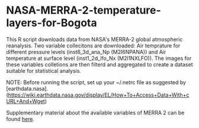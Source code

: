 # NASA-MERRA-2-temperature-layers-for-Bogota

This R script downloads data from NASA's MERRA-2 global atmospheric reanalysis. 
Two variable collecitons are downloaded: Air temprature for different pressure levels (inst6_3d_ana_Np (M2I6NPANA)) and Air temperature at surface level (inst1_2d_lfo_Nx (M2I1NXLFO)).
The images for these variables colletions are then filterd and aggregated to create a dataset suitable for statistical analysis.

NOTE: Before running the script, set up your ~/.netrc file as suggested by [earthdata.nasa].(https://wiki.earthdata.nasa.gov/display/EL/How+To+Access+Data+With+cURL+And+Wget)

Supplementary material about the available variables of MERRA 2 can be found [here](https://goldsmr4.gesdisc.eosdis.nasa.gov/data/MERRA2_MONTHLY/M2C0NXASM.5.12.4/doc/MERRA2.README.pdf).

